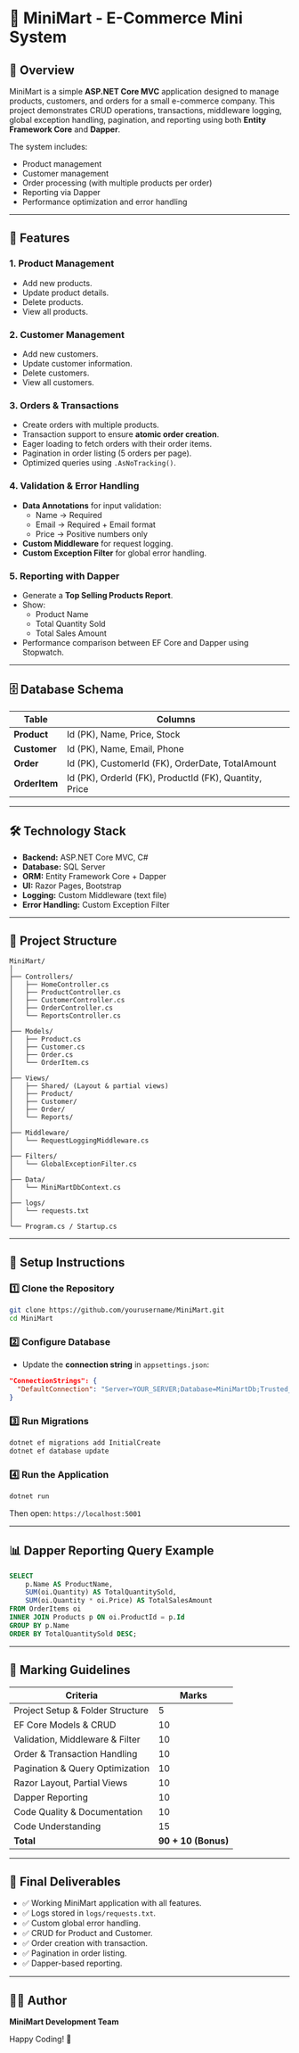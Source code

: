 # 🏪 MiniMart - E-Commerce Mini System

## 📖 Overview
MiniMart is a simple **ASP.NET Core MVC** application designed to manage products, customers, and orders for a small e-commerce company. This project demonstrates CRUD operations, transactions, middleware logging, global exception handling, pagination, and reporting using both **Entity Framework Core** and **Dapper**.

The system includes:
- Product management
- Customer management
- Order processing (with multiple products per order)
- Reporting via Dapper
- Performance optimization and error handling

---

## 🎯 Features

### **1. Product Management**
- Add new products.
- Update product details.
- Delete products.
- View all products.

### **2. Customer Management**
- Add new customers.
- Update customer information.
- Delete customers.
- View all customers.

### **3. Orders & Transactions**
- Create orders with multiple products.
- Transaction support to ensure **atomic order creation**.
- Eager loading to fetch orders with their order items.
- Pagination in order listing (5 orders per page).
- Optimized queries using `.AsNoTracking()`.

### **4. Validation & Error Handling**
- **Data Annotations** for input validation:
  - Name → Required
  - Email → Required + Email format
  - Price → Positive numbers only
- **Custom Middleware** for request logging.
- **Custom Exception Filter** for global error handling.

### **5. Reporting with Dapper**
- Generate a **Top Selling Products Report**.
- Show:
  - Product Name
  - Total Quantity Sold
  - Total Sales Amount
- Performance comparison between EF Core and Dapper using Stopwatch.

---

## 🗄 Database Schema
| Table      | Columns |
|------------|------------------------------------------------------------|
| **Product** | Id (PK), Name, Price, Stock |
| **Customer** | Id (PK), Name, Email, Phone |
| **Order** | Id (PK), CustomerId (FK), OrderDate, TotalAmount |
| **OrderItem** | Id (PK), OrderId (FK), ProductId (FK), Quantity, Price |

---

## 🛠 Technology Stack
- **Backend:** ASP.NET Core MVC, C#
- **Database:** SQL Server
- **ORM:** Entity Framework Core + Dapper
- **UI:** Razor Pages, Bootstrap
- **Logging:** Custom Middleware (text file)
- **Error Handling:** Custom Exception Filter

---

## 📂 Project Structure
```
MiniMart/
│
├── Controllers/
│   ├── HomeController.cs
│   ├── ProductController.cs
│   ├── CustomerController.cs
│   ├── OrderController.cs
│   └── ReportsController.cs
│
├── Models/
│   ├── Product.cs
│   ├── Customer.cs
│   ├── Order.cs
│   └── OrderItem.cs
│
├── Views/
│   ├── Shared/ (Layout & partial views)
│   ├── Product/
│   ├── Customer/
│   ├── Order/
│   └── Reports/
│
├── Middleware/
│   └── RequestLoggingMiddleware.cs
│
├── Filters/
│   └── GlobalExceptionFilter.cs
│
├── Data/
│   └── MiniMartDbContext.cs
│
├── logs/
│   └── requests.txt
│
└── Program.cs / Startup.cs
```

---

## 🚀 Setup Instructions

### 1️⃣ Clone the Repository
```bash
git clone https://github.com/yourusername/MiniMart.git
cd MiniMart
```

### 2️⃣ Configure Database
- Update the **connection string** in `appsettings.json`:
```json
"ConnectionStrings": {
  "DefaultConnection": "Server=YOUR_SERVER;Database=MiniMartDb;Trusted_Connection=True;MultipleActiveResultSets=true"
}
```

### 3️⃣ Run Migrations
```bash
dotnet ef migrations add InitialCreate
dotnet ef database update
```

### 4️⃣ Run the Application
```bash
dotnet run
```
Then open: `https://localhost:5001`

---

## 📊 Dapper Reporting Query Example
```sql
SELECT 
    p.Name AS ProductName,
    SUM(oi.Quantity) AS TotalQuantitySold,
    SUM(oi.Quantity * oi.Price) AS TotalSalesAmount
FROM OrderItems oi
INNER JOIN Products p ON oi.ProductId = p.Id
GROUP BY p.Name
ORDER BY TotalQuantitySold DESC;
```

---

## 📝 Marking Guidelines
| Criteria                     | Marks |
|------------------------------|-------|
| Project Setup & Folder Structure | 5 |
| EF Core Models & CRUD | 10 |
| Validation, Middleware & Filter | 10 |
| Order & Transaction Handling | 10 |
| Pagination & Query Optimization | 10 |
| Razor Layout, Partial Views | 10 |
| Dapper Reporting | 10 |
| Code Quality & Documentation | 10 |
| Code Understanding | 15 |
| **Total** | **90 + 10 (Bonus)** |

---

## 📌 Final Deliverables
- ✅ Working MiniMart application with all features.
- ✅ Logs stored in `logs/requests.txt`.
- ✅ Custom global error handling.
- ✅ CRUD for Product and Customer.
- ✅ Order creation with transaction.
- ✅ Pagination in order listing.
- ✅ Dapper-based reporting.

---

## 👨‍💻 Author
**MiniMart Development Team**

Happy Coding! 🎉
